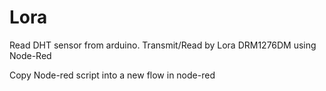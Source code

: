 # Lora
Read DHT sensor from arduino. Transmit/Read by Lora DRM1276DM using Node-Red

Copy Node-red script into a new flow in node-red
